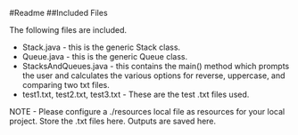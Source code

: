 #Readme
##Included Files

The following files are included.
* Stack.java - this is the generic Stack class.
* Queue.java - this is the generic Queue class.
* StacksAndQueues.java - this contains the main() method which prompts the user and calculates the various options for reverse, uppercase, and comparing two txt files.
* test1.txt, test2.txt, test3.txt - These are the test .txt files used.

NOTE - Please configure a ./resources local file as resources for your local project. Store the .txt files here. Outputs are saved here.